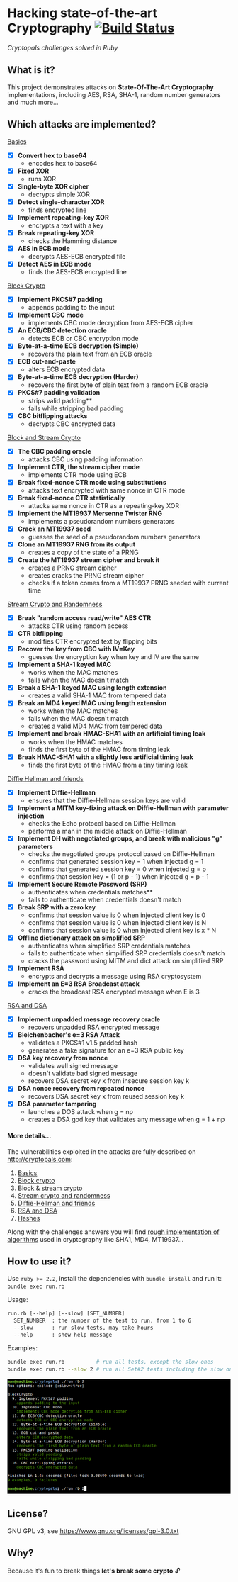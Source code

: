 # Hacking state-of-the-art Cryptography [![Build Status](https://travis-ci.org/yoeo/cryptopals.svg?branch=master)](https://travis-ci.org/yoeo/cryptopals)
*Cryptopals challenges solved in Ruby*

## What is it?

This project demonstrates attacks on **State-Of-The-Art
Cryptography** implementations, including
AES, RSA, SHA-1, random number generators and much more...

## Which attacks are implemented?

[Basics](lib/set_1_basics.rb)
  - [x] **Convert hex to base64**
    - encodes hex to base64
  - [x] **Fixed XOR**
    - runs XOR
  - [x] **Single-byte XOR cipher**
    - decrypts simple XOR
  - [x] **Detect single-character XOR**
    - finds encrypted line
  - [x] **Implement repeating-key XOR**
    - encrypts a text with a key
  - [x] **Break repeating-key XOR**
    - checks the Hamming distance
  - [x] **AES in ECB mode**
    - decrypts AES-ECB encrypted file
  - [x] **Detect AES in ECB mode**
    - finds the AES-ECB encrypted line

[Block Crypto](lib/set_2_block_crypto.rb)
  - [x] **Implement PKCS#7 padding**
    - appends padding to the input
  - [x] **Implement CBC mode**
    - implements CBC mode decryption from AES-ECB cipher
  - [x] **An ECB/CBC detection oracle**
    - detects ECB or CBC encryption mode
  - [x] **Byte-at-a-time ECB decryption (Simple)**
    - recovers the plain text from an ECB oracle
  - [x] **ECB cut-and-paste**
    - alters ECB encrypted data
  - [x] **Byte-at-a-time ECB decryption (Harder)**
    - recovers the first byte of plain text from a random ECB oracle
  - [x] **PKCS#7 padding validation**
    - strips valid padding**
    - fails while stripping bad padding
  - [x] **CBC bitflipping attacks**
    - decrypts CBC encrypted data

[Block and Stream Crypto](lib/set_3_block_and_stream_crypto.rb)
  - [x] **The CBC padding oracle**
    - attacks CBC using padding information
  - [x] **Implement CTR, the stream cipher mode**
    - implements CTR mode using ECB
  - [x] **Break fixed-nonce CTR mode using substitutions**
    - attacks text encrypted with same nonce in CTR mode
  - [x] **Break fixed-nonce CTR statistically**
    - attacks same nonce in CTR as a repeating-key XOR
  - [x] **Implement the MT19937 Mersenne Twister RNG**
    - implements a pseudorandom numbers generators
  - [x] **Crack an MT19937 seed**
    - guesses the seed of a pseudorandom numbers generators
  - [x] **Clone an MT19937 RNG from its output**
    - creates a copy of the state of a PRNG
  - [x] **Create the MT19937 stream cipher and break it**
    - creates a PRNG stream cipher
    - creates cracks the PRNG stream cipher
    - checks if a token comes from a MT19937 PRNG seeded with current time

[Stream Crypto and Randomness](lib/set_4_stream_crypto_and_randomness.rb)
  - [x] **Break "random access read/write" AES CTR**
    - attacks CTR using random access
  - [x] **CTR bitflipping**
    - modifies CTR encrypted text by flipping bits
  - [x] **Recover the key from CBC with IV=Key**
    - guesses the encryption key when key and IV are the same
  - [x] **Implement a SHA-1 keyed MAC**
    - works when the MAC matches
    - fails when the MAC doesn't match
  - [x] **Break a SHA-1 keyed MAC using length extension**
    - creates a valid SHA-1 MAC from tempered data
  - [x] **Break an MD4 keyed MAC using length extension**
    - works when the MAC matches
    - fails when the MAC doesn't match
    - creates a valid MD4 MAC from tempered data
  - [x] **Implement and break HMAC-SHA1 with an artificial timing leak**
    - works when the HMAC matches
    - finds the first byte of the HMAC from timing leak
  - [x] **Break HMAC-SHA1 with a slightly less artificial timing leak**
    - finds the first byte of the HMAC from a tiny timing leak

[Diffie Hellman and friends](lib/set_5_diffie_hellman_and_friends.rb)
  - [x] **Implement Diffie-Hellman**
    - ensures that the Diffie-Hellman session keys are valid
  - [x] **Implement a MITM key-fixing attack on Diffie-Hellman with parameter injection**
    - checks the Echo protocol based on Diffie-Hellman
    - performs a man in the middle attack on Diffie-Hellman
  - [x] **Implement DH with negotiated groups, and break with malicious "g" parameters**
    - checks the negotiated groups protocol based on Diffie-Hellman
    - confirms that generated session key = 1 when injected g = 1
    - confirms that generated session key = 0 when injected g = p
    - confirms that session key = (1 or p - 1) when injected g = p - 1
  - [x] **Implement Secure Remote Password (SRP)**
    - authenticates when credentials matches**
    - fails to authenticate when credentials doesn't match
  - [x] **Break SRP with a zero key**
    - confirms that session value is 0 when injected client key is 0
    - confirms that session value is 0 when injected client key is N
    - confirms that session value is 0 when injected client key is x * N
  - [x] **Offline dictionary attack on simplified SRP**
    - authenticates when simplified SRP credentials matches
    - fails to authenticate when simplified SRP credentials doesn't match
    - cracks the password using MITM and dict attack on simplified SRP
  - [x] **Implement RSA**
    - encrypts and decrypts a message using RSA cryptosystem
  - [x] **Implement an E=3 RSA Broadcast attack**
    - cracks the broadcast RSA encrypted message when E is 3

[RSA and DSA](lib/set_6_rsa_and_dsa.rb)
  - [x] **Implement unpadded message recovery oracle**
    - recovers unpadded RSA encrypted message
  - [x] **Bleichenbacher's e=3 RSA Attack**
    - validates a PKCS#1 v1.5 padded hash
    - generates a fake signature for an e=3 RSA public key
  - [x] **DSA key recovery from nonce**
    - validates well signed message
    - doesn't validate bad signed message
    - recovers DSA secret key x from insecure session key k
  - [x] **DSA nonce recovery from repeated nonce**
    - recovers DSA secret key x from reused session key k
  - [x] **DSA parameter tampering**
    - launches a DOS attack when g = np
    - creates a DSA god key that validates any message when g = 1 + np

#### More details...

The vulnerabilities exploited in the attacks
are fully described on http://cryptopals.com:

1. [Basics](http://cryptopals.com/sets/1)
2. [Block crypto](http://cryptopals.com/sets/2)
3. [Block & stream crypto](http://cryptopals.com/sets/3)
4. [Stream crypto and randomness](http://cryptopals.com/sets/4)
5. [Diffie-Hellman and friends](http://cryptopals.com/sets/5)
6. [RSA and DSA](http://cryptopals.com/sets/6)
7. [Hashes](http://cryptopals.com/sets/7)

Along with the challenges answers you will find
[rough implementation of algorithms](lib/impl)
used in cryptography like SHA1, MD4, MT19937...

## How to use it?

Use ```ruby >= 2.2```,
install the dependencies with ```bundle install``` and run it:
```bundle exec run.rb```

Usage:

```
run.rb [--help] [--slow] [SET_NUMBER]
  SET_NUMBER  : the number of the test to run, from 1 to 6
  --slow      : run slow tests, may take hours
  --help      : show help message
```

Examples:
```bash
bundle exec run.rb          # run all tests, except the slow ones
bundle exec run.rb --slow 2 # run all Set#2 tests including the slow ones
```

![Alt text](data/screen.png)

## License?

GNU GPL v3, see https://www.gnu.org/licenses/gpl-3.0.txt

## Why?

Because it's fun to break things **let's break some crypto** :unlock:
